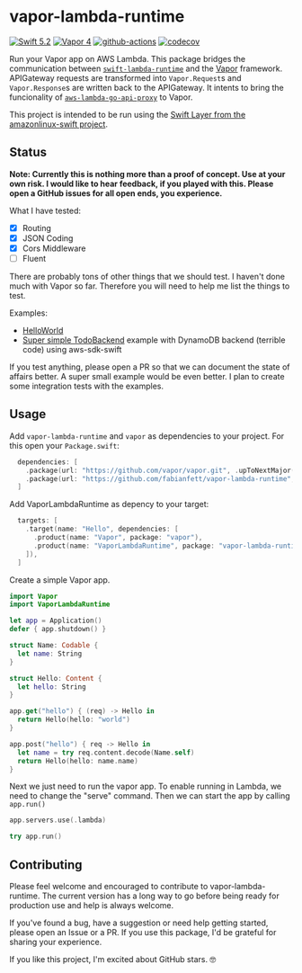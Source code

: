 # vapor-lambda-runtime


[![Swift 5.2](https://img.shields.io/badge/Swift-5.2-blue.svg)](https://swift.org/download/)
[![Vapor 4](https://img.shields.io/badge/Vapor-4-5AA9E7.svg)](/vapor/vapor)
[![github-actions](https://github.com/fabianfett/vapor-lambda-runtime/workflows/CI/badge.svg)](https://github.com/fabianfett/vapor-lambda-runtime/actions)
[![codecov](https://codecov.io/gh/fabianfett/vapor-lambda-runtime/branch/master/graph/badge.svg)](https://codecov.io/gh/fabianfett/vapor-lambda-runtime)

Run your Vapor app on AWS Lambda. This package bridges the communication between [`swift-lambda-runtime`](https://github.com/fabianfett/swift-aws-lambda)
and the [Vapor](https://github.com/vapor/vapor) framework. APIGateway requests are transformed into `Vapor.Request`s and `Vapor.Response`s are written back to the APIGateway. It intents to bring the funcionality of [`aws-lambda-go-api-proxy`](/awslabs/aws-lambda-go-api-proxy) to Vapor.

This project is intended to be run using the [Swift Layer from the amazonlinux-swift project](https://fabianfett.de/amazonlinux-swift).

## Status

**Note: Currently this is nothing more than a proof of concept. Use at your own risk. I would like to hear feedback, if you played with this. Please open a GitHub issues for all open ends, you experience.**

What I have tested:

- [x] Routing
- [x] JSON Coding
- [x] Cors Middleware
- [ ] Fluent

There are probably tons of other things that we should test. I haven't done much with Vapor so far. Therefore you will need to help me list the things to test.

Examples:

- [HelloWorld](examples/Hello/Sources/Hello/main.swift)
- [Super simple TodoBackend](examples/VaporTodoLambda/Sources/VaporTodoLambda/main.swift) example with DynamoDB backend (terrible code) using aws-sdk-swift

If you test anything, please open a PR so that we can document the state of affairs better. A super small example would be even better. I plan to create some integration tests with the examples.

## Usage

Add `vapor-lambda-runtime` and `vapor` as dependencies to your project. For this open your `Package.swift`:

```swift
  dependencies: [
    .package(url: "https://github.com/vapor/vapor.git", .upToNextMajor(from: "4.0.0")),
    .package(url: "https://github.com/fabianfett/vapor-lambda-runtime", .upToNextMajor(from: "0.3.0")),
  ]
```

Add VaporLambdaRuntime as depency to your target:

```swift
  targets: [
    .target(name: "Hello", dependencies: [
      .product(name: "Vapor", package: "vapor"),
      .product(name: "VaporLambdaRuntime", package: "vapor-lambda-runtime")
    ]),
  ]
```

Create a simple Vapor app.

```swift
import Vapor
import VaporLambdaRuntime

let app = Application()
defer { app.shutdown() }

struct Name: Codable {
  let name: String
}

struct Hello: Content {
  let hello: String
}

app.get("hello") { (req) -> Hello in
  return Hello(hello: "world")
}

app.post("hello") { req -> Hello in
  let name = try req.content.decode(Name.self)
  return Hello(hello: name.name)
}
```

Next we just need to run the vapor app. To enable running in Lambda, we need to change the "serve" command. Then we can start the app by calling `app.run()`

```swift
app.servers.use(.lambda)

try app.run()
```

## Contributing

Please feel welcome and encouraged to contribute to vapor-lambda-runtime. The current version has a long way to go before being ready for production use and help is always welcome.

If you've found a bug, have a suggestion or need help getting started, please open an Issue or a PR. If you use this package, I'd be grateful for sharing your experience.

If you like this project, I'm excited about GitHub stars. 🤓
